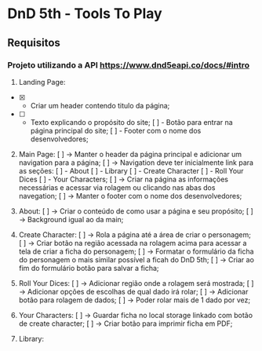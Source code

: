 # DnD 5th - Tools To Play

## Requisitos

### Projeto utilizando a API https://www.dnd5eapi.co/docs/#intro

1. Landing Page: 
* [x] - Criar um header contendo titulo da página;
* [ ] - Texto explicando o propósito do site;
    [ ] - Botão para entrar na página principal do site;
    [ ] - Footer com o nome dos desenvolvedores;
    
2. Main Page:
    [ ] -> Manter o header da página principal e adicionar um navigation para a página;
    [ ] -> Navigation deve ter inicialmente link para as seções:
        [ ] - About
        [ ] - Library
        [ ] - Create Character
        [ ] - Roll Your Dices
        [ ] - Your Characters;
    [ ] -> Criar na página as informações necessárias e acessar via rolagem ou clicando nas abas dos navegation;
    [ ] -> Manter o footer com o nome dos desenvolvedores;

3. About:
    [ ] -> Criar o conteúdo de como usar a página e seu propósito;
    [ ] -> Background igual ao da main;

4. Create Character:
    [ ] -> Rola a página até a área de criar o personagem;
    [ ] -> Criar botão na região acessada na rolagem acima para acessar a tela de criar a ficha do personagem;
    [ ] -> Formatar o formulário da ficha do personagem o mais similar possível a ficah do DnD 5th;
    [ ] -> Criar ao fim do formulário botão para salvar a ficha;
    
5. Roll Your Dices:
    [ ] -> Adicionar região onde a rolagem será mostrada;
    [ ] -> Adicionar opções de escolhas de qual dado irá rolar;
    [ ] -> Adicionar botão para rolagem de dados;
    [ ] -> Poder rolar mais de 1 dado por vez;
    
6. Your Characters:
    [ ] -> Guardar ficha no local storage linkado com botão de create character;
    [ ] -> Criar botão para imprimir ficha em PDF;
    
7. Library:
